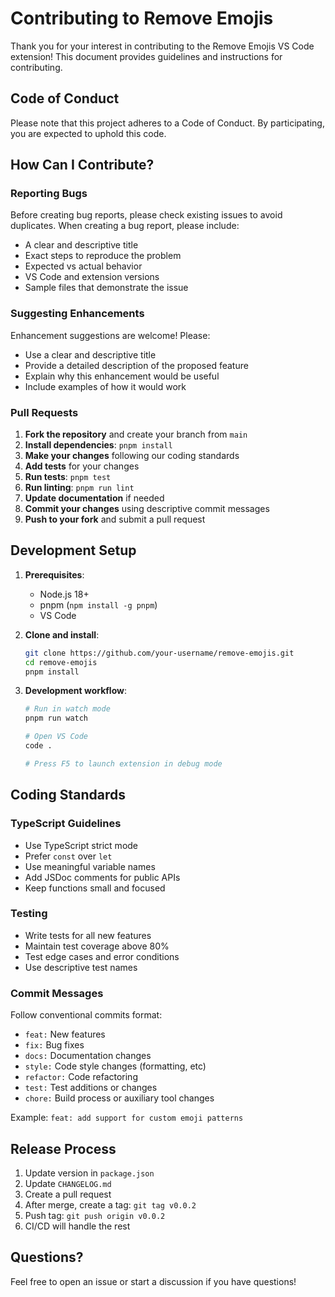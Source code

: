 # Contributing to Remove Emojis

Thank you for your interest in contributing to the Remove Emojis VS Code extension! This document provides guidelines and instructions for contributing.

## Code of Conduct

Please note that this project adheres to a Code of Conduct. By participating, you are expected to uphold this code.

## How Can I Contribute?

### Reporting Bugs

Before creating bug reports, please check existing issues to avoid duplicates. When creating a bug report, please include:

- A clear and descriptive title
- Exact steps to reproduce the problem
- Expected vs actual behavior
- VS Code and extension versions
- Sample files that demonstrate the issue

### Suggesting Enhancements

Enhancement suggestions are welcome! Please:

- Use a clear and descriptive title
- Provide a detailed description of the proposed feature
- Explain why this enhancement would be useful
- Include examples of how it would work

### Pull Requests

1. **Fork the repository** and create your branch from `main`
2. **Install dependencies**: `pnpm install`
3. **Make your changes** following our coding standards
4. **Add tests** for your changes
5. **Run tests**: `pnpm test`
6. **Run linting**: `pnpm run lint`
7. **Update documentation** if needed
8. **Commit your changes** using descriptive commit messages
9. **Push to your fork** and submit a pull request

## Development Setup

1. **Prerequisites**:
   - Node.js 18+ 
   - pnpm (`npm install -g pnpm`)
   - VS Code

2. **Clone and install**:
   ```bash
   git clone https://github.com/your-username/remove-emojis.git
   cd remove-emojis
   pnpm install
   ```

3. **Development workflow**:
   ```bash
   # Run in watch mode
   pnpm run watch
   
   # Open VS Code
   code .
   
   # Press F5 to launch extension in debug mode
   ```

## Coding Standards

### TypeScript Guidelines

- Use TypeScript strict mode
- Prefer `const` over `let`
- Use meaningful variable names
- Add JSDoc comments for public APIs
- Keep functions small and focused

### Testing

- Write tests for all new features
- Maintain test coverage above 80%
- Test edge cases and error conditions
- Use descriptive test names

### Commit Messages

Follow conventional commits format:
- `feat:` New features
- `fix:` Bug fixes
- `docs:` Documentation changes
- `style:` Code style changes (formatting, etc)
- `refactor:` Code refactoring
- `test:` Test additions or changes
- `chore:` Build process or auxiliary tool changes

Example: `feat: add support for custom emoji patterns`

## Release Process

1. Update version in `package.json`
2. Update `CHANGELOG.md`
3. Create a pull request
4. After merge, create a tag: `git tag v0.0.2`
5. Push tag: `git push origin v0.0.2`
6. CI/CD will handle the rest

## Questions?

Feel free to open an issue or start a discussion if you have questions!